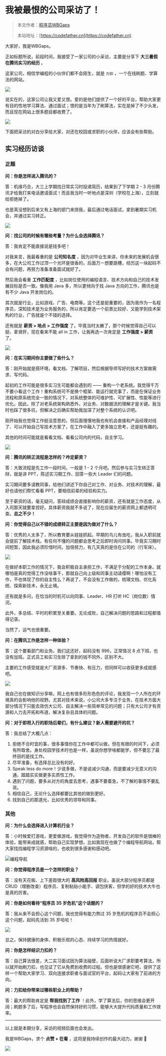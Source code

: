 # 我被最恨的公司采访了！

> 本文作者：[程序员WBGaps](https://yuyuanweb.feishu.cn/wiki/Abldw5WkjidySxkKxU2cQdAtnah)
>
> 本站地址：[https://codefather.cn](https://codefather.cn)

大家好，我是WBGaps。

正如标题所说，前段时间，我接受了一家公司的小采访，主要是分享下 **大三暑假在腾讯实习的经历** 。

这家公司，相信学编程的小伙伴们都不会陌生，就是 `力扣` ，一个在线刷题、学算法的网站。

![](https://pic.yupi.icu/5563/202311031448543.png)

说实在的，这家公司让我又爱又恨。爱的是他们提供了一个好的平台，帮助大家更有目的性地学习算法、通过面试；恨的是当年为了刷算法，实在是掉了不少头发，而且现在网站上很多题目都收费了。

![](https://pic.yupi.icu/5563/202311031448374.png)

下面把采访的对白分享给大家，对还在校园或求职的小伙伴，应该会有些帮助。

## 实习经历访谈

### 正题

**问：你是怎样进入腾讯的？**

答：机缘巧合，大三上学期找日常实习时投递简历，结果到了下学期 2 - 3 月份腾讯才给我打来电话邀请面试！而且我当时一听地点是深圳（学校在上海），立刻就给拒绝掉了。

也是真没想到后来又有上海的部门来捞我，最后通过电话面试，拿到暑期实习机会，并通过实习转正。

![](https://pic.yupi.icu/5563/202311031448607.png)

**问：找公司的时候有哪些考量？为什么会选择腾讯？**

答：我肯定不能直接说是钱多吧！

对我来言，我最看重的是 **公司知名度** ，因为对毕业生来讲，你未来的发展机会很多，在大公司工作过顶一个光环是很香的，后面万一想要跳槽，经历这一块起码不会有问题，再努力准备准备面试就好了。

然后我会看重 **工作匹配度** ，比如岗位使用的编程语言、技术方向和自己的技术发展目标是否一致。像我用 Java 多，所以更倾向于找 Java 方向的工作，腾讯也是有不少 Java 开发岗位的。

其次就是行业，比如游戏、广告、电商等。这个还是挺重要的，因为我作为一名程序员，深知技术是为业务服务的，所以肯定要选一个前景比较好、又能学到技术架构的行业，广告就是个不错的选择。

还有就是 **薪资 > 地点 > 工作强度** 了。毕竟当时太嫩了，那个时候觉得自己可以挺、拿肾肝，现在看来不能 all in 工作，让我再选一次肯定是 **工作强度 > 薪资** 了。

![](https://pic.yupi.icu/5563/202311031448259.png)

**问：在实习期间你主要做了些什么？**

答：刚开始就是搭环境，看文档、了解项目，然后根据导师写好的技术方案做需求、写代码。

起初的工作可能是很多实习生可能都会遇到的 —— 重构一个老系统。我觉得千万不要小看这个工作！重构系统可不是换个框架、能运行就完事了，而是在保证业务流程和原系统完全一致的情况下，对系统整体的可维护性、可扩展性、性能等进行优化。因此，除了对老系统架构熟悉外，对业务、对数据流的理解才是关键。我当时也踩了很多坑，但解决之后确实帮助我加深了对整个系统的认识吧。

刚开始我也觉得工作挺没意思的，但后面慢慢地我也有机会直接和产品经理对线了、可以开始自己写技术方案了，在工作中融入了更多独立思考，还是挺有趣的。

其他的时间可能就是看看文档、看看公司内的代码，自主学习。

![](https://pic.yupi.icu/5563/202311031448256.png)

**问：腾讯的转正流程是怎样的？咋定薪资？**

答：大致流程是先工作一段时间，一般是 1 - 2 个月吧。然后参与实习生转正答辩，就是讲 PPT，陈述实习期工作、回答一些大 Leader 们的问题。

实习期间要多请教同事，给他们讲述下你自己对工作、对业务、对技术的理解，最好也请他们帮忙看看 PPT，要相信前辈的经验和实力。

至于薪资的话，毫无疑问，答辩成绩会直接影响你的薪资，还有就是工作态度，从入司那天就要拿捏好。具体薪资我就不多说了，现在应届生的薪资网上都透明可查。**总之不少！**

**问：你觉得自己以不错的成绩转正主要是因为做对了什么？**

答：优秀的人太多了，所以教育要从娃娃抓起。早期的鸟儿有虫吃，我从入职前就会提前了解技术栈，有任何不懂的问题都会思考之后即时询问同事。毕竟实习期时间短暂，因此我必须珍惜时间，加倍努力，有几天真的是住在公司的（行军床）。

![](https://pic.yupi.icu/5563/202311031448481.png)

在做好本职工作的情况下，我会积极自主承担工作，不满足于分配的工作本身。就哪怕是真的觉得工作没啥事干，那就自己向上级和同事主动请缨啊！哪怕没有工作，不也体现了你的自主性么？再说了，不会没有工作做的，梳理文档、优化系统、探索新技术，永无止境。

还有就是多问，在恰当的时机可以向同事、Leader、HR 打听 HC（岗位数）情况。

此外，多总结、平时的积累至关重要。无论成败，自己解决问题的思路和过程都值得记录。

当然了，运气也很重要。

**问：在腾讯工作是怎样一种体验？**

答：这个要看部门和业务。我们这还好，起码没有 996，正常情况 8 点下班，也没有加班。正式员工和实习生除了拿到的钱不同外，区别不大。

主要的工作感受就是大厂资源多、节奏快、有压力，但同样可以收获更多成就感吧。

![](https://pic.yupi.icu/5563/202311031448542.jpeg)

我自己也在做知识分享嘛，网上也有很多形形色色的评论，我发现一个人所在的环境真的会影响他的视野。尤其对技术来说，小公司大多专注于业务，在技术方面大部分情况下只能去效仿大公司、自主解决一些简单常见的问题；只有大公司才有资源和人力去开拓和布道，解决复杂且具体的问题。

**问：对于即将入行的职场后辈们，有什么建议？新人需要避开的坑？**

答：我总结了大概几点：

1. 拒绝不合时宜的事，很多事情你在工作中都可以做，但在有限的时间下，必须有所取舍。身处校园学技术时也是一样，虽说你想学啥都能学，但不要忘了最终目的是找工作。
2. 尽早准备，有选择总比没有的好。
3. Speak less do more！少说多做，不是说减少沟通，而是要减少无意义的沟通，踏踏实实做更多实质性工作。
4. 遇到了问题，要多从对方的角度去思考，遇事不要着急，不了解的事情不要乱说。
5. 相信自己，无论什么选择都要比其他的做到更好。
6. 找到自己的那道光，比如优秀的领导和同事。

### 其他

**问：为什么会选择进入计算机行业？**

答：小时候爱打游戏，更爱做游戏，我觉得作为造物者，开发自己的软件是很棒的体验，能带来成就感，帮助自己实现梦想。比如我现在也做了个编程导航网站，帮大家找找编程学习资源啥的，也收到很多感谢和感动吧。

![](https://pic.yupi.icu/5563/202311031448787.png)编程导航

**问：你觉得程序员是一个怎样的职业？**

答：没有天花板、上下差距很大的 **高风险高回报** 职业。虽说大部分程序员都是 CRUD（增删改查）程序员、复制粘贴小能手、调包侠客，但学的好的技术大牛也是真的厉害。

**问：你是如何看待“程序员 35 岁危机”这个话题的？**

答：我从来不会担心这个问题，我也觉得有能力熬过 35 岁危机的程序员不会担心这个问题，起码先活到 35 岁哈哈！

![](https://pic.yupi.icu/5563/202311031448384.png)

总之，保持健康的身体、积极乐观的心态、持续学习的热情就好。

**问：你是怎样结识力扣的？**

答：自己算法很差，大二实习面试因为算法碰壁，后面听说大厂求职要考算法，所以就开始刷力扣，也见证了它从免费到收费的过程。但也是很感谢它吧，提供了这样一个帮助大家学习、双向连接求职者与面试官的平台，起码让大家有了前进的方向。

**问：力扣给你带来过哪些职业上的帮助？**

答：最大的帮助肯定是 **帮我找到了工作** ！此外，学了算法后，你的思维会更开阔；刷题多了后，写程序也会自然保持好的习惯，能够大大提升代码质量和工作效率。



------


以上就是本期分享，采访的视频后面也会发出。

我是WBGaps，求个 **点赞 + 在看** ，这将是我持续创作的最大动力，谢谢 🙏

![](https://pic.yupi.icu/5563/202311031448883.png)